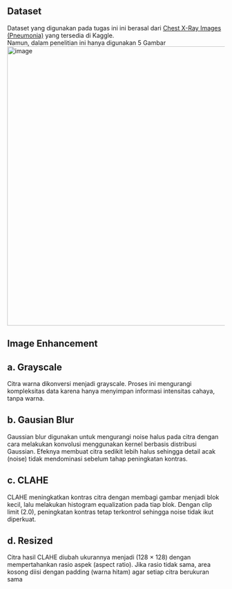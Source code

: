 ## Dataset

Dataset yang digunakan pada tugas ini ini berasal dari [Chest X-Ray Images (Pneumonia)](https://www.kaggle.com/datasets/paultimothymooney/chest-xray-pneumonia) yang tersedia di Kaggle.  
Namun, dalam penelitian ini hanya digunakan 5 Gambar
<img width="2583" height="647" alt="image" src="https://github.com/user-attachments/assets/76c52472-76e2-49ff-9c4b-7e9655ae5456" />

## Image Enhancement
## a. Grayscale
Citra warna dikonversi menjadi grayscale. Proses ini mengurangi kompleksitas data karena hanya menyimpan informasi intensitas cahaya, tanpa warna.
## b. Gausian Blur
Gaussian blur digunakan untuk mengurangi noise halus pada citra dengan cara melakukan konvolusi menggunakan kernel berbasis distribusi Gaussian. Efeknya membuat citra sedikit lebih halus sehingga detail acak (noise) tidak mendominasi sebelum tahap peningkatan kontras.
## c. CLAHE
CLAHE meningkatkan kontras citra dengan membagi gambar menjadi blok kecil, lalu melakukan histogram equalization pada tiap blok. Dengan clip limit (2.0), peningkatan kontras tetap terkontrol sehingga noise tidak ikut diperkuat.
## d. Resized
Citra hasil CLAHE diubah ukurannya menjadi (128 × 128) dengan mempertahankan rasio aspek (aspect ratio). Jika rasio tidak sama, area kosong diisi dengan padding (warna hitam) agar setiap citra berukuran sama

